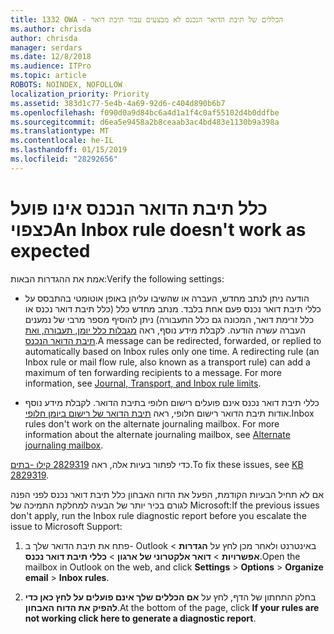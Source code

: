 ```yaml
---
title: 1332 OWA - הכללים של תיבת הדואר הנכנס לא מבצעים עבור תיבת דואר
ms.author: chrisda
author: chrisda
manager: serdars
ms.date: 12/8/2018
ms.audience: ITPro
ms.topic: article
ROBOTS: NOINDEX, NOFOLLOW
localization_priority: Priority
ms.assetid: 383d1c77-5e4b-4a69-92d6-c404d890b6b7
ms.openlocfilehash: f090d0a9d84bc6a4d1a1f4c0af55102d4b0ddfbe
ms.sourcegitcommit: d6ea5e9458a2b8ceaab3ac4bd483e1130b9a398a
ms.translationtype: MT
ms.contentlocale: he-IL
ms.lasthandoff: 01/15/2019
ms.locfileid: "28292656"
---
```

# <a name="an-inbox-rule-doesnt-work-as-expected"></a><span data-ttu-id="1c1ad-102">כלל תיבת הדואר הנכנס אינו פועל כצפוי</span><span class="sxs-lookup"><span data-stu-id="1c1ad-102">An Inbox rule doesn't work as expected</span></span>

<span data-ttu-id="1c1ad-103">אמת את ההגדרות הבאות:</span><span class="sxs-lookup"><span data-stu-id="1c1ad-103">Verify the following settings:</span></span>
  
- <span data-ttu-id="1c1ad-p101">הודעה ניתן לנתב מחדש, העברה או שהשיבו עליהן באופן אוטומטי בהתבסס על כללי תיבת דואר נכנס פעם אחת בלבד. מנתב מחדש כלל (כלל תיבת דואר נכנס או כלל זרימת דואר, המכונה גם כלל התעבורה) ניתן להוסיף מספר מרבי של נמענים העברה עשרה הודעה. לקבלת מידע נוסף, ראה [מגבלות כלל יומן, תעבורה, ואת תיבת הדואר הנכנס](https://docs.microsoft.com/office365/servicedescriptions/exchange-online-service-description/exchange-online-limits).</span><span class="sxs-lookup"><span data-stu-id="1c1ad-p101">A message can be redirected, forwarded, or replied to automatically based on Inbox rules only one time. A redirecting rule (an Inbox rule or mail flow rule, also known as a transport rule) can add a maximum of ten forwarding recipients to a message. For more information, see [Journal, Transport, and Inbox rule limits](https://docs.microsoft.com/office365/servicedescriptions/exchange-online-service-description/exchange-online-limits).</span></span>
    
- <span data-ttu-id="1c1ad-p102">כללי תיבת דואר נכנס אינם פועלים רישום חלופי בתיבת הדואר. לקבלת מידע נוסף אודות תיבת הדואר רישום חלופי, ראה [תיבת הדואר של רישום ביומן חלופי](https://docs.microsoft.com/Exchange/security-and-compliance/journaling/journaling#alternate-journaling-mailbox).</span><span class="sxs-lookup"><span data-stu-id="1c1ad-p102">Inbox rules don't work on the alternate journaling mailbox. For more information about the alternate journaling mailbox, see [Alternate journaling mailbox](https://docs.microsoft.com/Exchange/security-and-compliance/journaling/journaling#alternate-journaling-mailbox).</span></span>
    
<span data-ttu-id="1c1ad-109">כדי לפתור בעיות אלה, ראה [2829319 קילו -בתים](https://support.microsoft.com/kb/2829319).</span><span class="sxs-lookup"><span data-stu-id="1c1ad-109">To fix these issues, see [KB 2829319](https://support.microsoft.com/kb/2829319).</span></span>
  
<span data-ttu-id="1c1ad-110">אם לא תחיל הבעיות הקודמת, הפעל את הדוח האבחון כלל תיבת דואר נכנס לפני הפנה לגורם בכיר יותר של הבעיה למחלקת התמיכה של Microsoft:</span><span class="sxs-lookup"><span data-stu-id="1c1ad-110">If the previous issues don't apply, run the Inbox rule diagnostic report before you escalate the issue to Microsoft Support:</span></span>
  
1. <span data-ttu-id="1c1ad-111">פתח את תיבת הדואר שלך ב- Outlook באינטרנט ולאחר מכן לחץ על **הגדרות** \> **אפשרויות** \> **דואר אלקטרוני של ארגון** \> **כללי תיבת דואר נכנס**.</span><span class="sxs-lookup"><span data-stu-id="1c1ad-111">Open the mailbox in Outlook on the web, and click **Settings** \> **Options** \> **Organize email** \> **Inbox rules**.</span></span>
    
2. <span data-ttu-id="1c1ad-112">בחלק התחתון של הדף, לחץ על **אם הכללים שלך אינם פועלים על לחץ כאן כדי להפיק את הדוח האבחון**.</span><span class="sxs-lookup"><span data-stu-id="1c1ad-112">At the bottom of the page, click **If your rules are not working click here to generate a diagnostic report**.</span></span>
    

